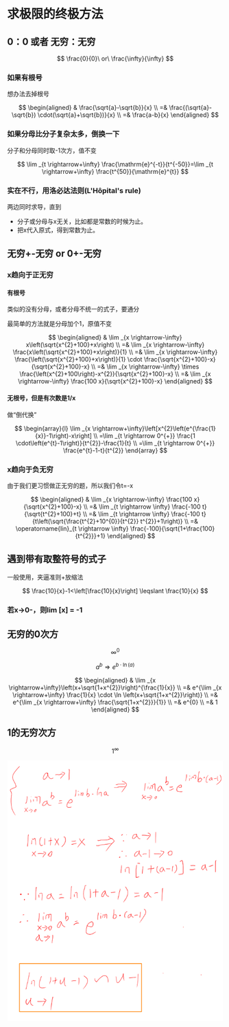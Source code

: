 # 求极限的终极方法

## 0：0 或者 无穷：无穷

$$
\frac{0}{0}\ or\ \frac{\infty}{\infty}
$$

### 如果有根号

想办法去掉根号

$$
\begin{aligned}
& \frac{\sqrt{a}-\sqrt{b}}{x} \\
=& \frac{(\sqrt{a}-\sqrt{b}) \cdot(\sqrt{a}+\sqrt{b})}{x} \\
=& \frac{a-b}{x}
\end{aligned}
$$

### 如果分母比分子复杂太多，倒换一下

分子和分母同时取-1次方，值不变

$$
\lim _{t \rightarrow+\infty} \frac{\mathrm{e}^{-t}}{t^{-50}}=\lim _{t \rightarrow+\infty} \frac{t^{50}}{\mathrm{e}^{t}}
$$

### 实在不行，用洛必达法则\(L'Hôpital's rule\)

两边同时求导，直到

* 分子或分母与x无关，比如都是常数的时候为止。
* 把x代入原式，得到常数为止。

## 无穷+-无穷 or 0+-无穷

### x趋向于正无穷

#### 有根号

类似的没有分母，或者分母不统一的式子，要通分

最简单的方法就是分母加个1，原值不变

$$
\begin{aligned}
& \lim _{x \rightarrow-\infty} x\left(\sqrt{x^{2}+100}+x\right) \\
=& \lim _{x \rightarrow-\infty} \frac{x\left(\sqrt{x^{2}+100}+x\right)}{1} \\
=& \lim _{x \rightarrow-\infty} \frac{\left(\sqrt{x^{2}+100}+x\right)}{1} \cdot \frac{\sqrt{x^{2}+100}-x}{\sqrt{x^{2}+100}-x} \\
=& \lim _{x \rightarrow-\infty} \times \frac{\left(x^{2}+100\right)-x^{2}}{\sqrt{x^{2}+100}-x} \\
=& \lim _{x \rightarrow-\infty} \frac{100 x}{\sqrt{x^{2}+100}-x}
\end{aligned}
$$

#### 无根号，但是有次数是1/x

做“倒代换”

$$
\begin{array}{l}
\lim _{x \rightarrow+\infty}\left[x^{2}\left(e^{\frac{1}{x}}-1\right)-x\right] \\
=\lim _{t \rightarrow 0^{+}} \frac{1 \cdot\left(e^{t}-1\right)}{t^{2}}-\frac{1}{t} \\
=\lim _{t \rightarrow 0^{+}} \frac{e^{t}-1-t}{t^{2}}
\end{array}
$$

### x趋向于负无穷

由于我们更习惯做正无穷的题，所以我们令t=-x

$$
\begin{aligned}
& \lim _{x \rightarrow-\infty} \frac{100 x}{\sqrt{x^{2}+100}-x} \\
=& \lim _{t \rightarrow \infty} \frac{-100 t}{\sqrt{t^{2}+100}+t} \\
=& \lim _{t \rightarrow \infty} \frac{-100 t}{t\left(\sqrt{\frac{t^{2}+10^{0}}{t^{2}} t^{2}}+1\right)} \\
=& \operatorname{lin}_{t \rightarrow \infty} \frac{-100}{\sqrt{1+\frac{100}{t^{2}}}+1}
\end{aligned}
$$

## 遇到带有取整符号的式子

一般使用，夹逼准则+放缩法

$$
\frac{10}{x}-1<\left[\frac{10}{x}\right] \leqslant \frac{10}{x}
$$

### 若x-&gt;0-，则lim \[x\] = -1

## 无穷的0次方

$$
\infty ^ 0
$$

$$
a^{b} \Rightarrow e^{b \cdot \ln (a)}
$$

$$
\begin{aligned}
& \lim _{x \rightarrow+\infty}\left(x+\sqrt{1+x^{2}}\right)^{\frac{1}{x}} \\
=& e^{\lim _{x \rightarrow+\infty} \frac{1}{x} \cdot \ln \left(x+\sqrt{1+x^{2}}\right)} \\
=& e^{\lim _{x \rightarrow+\infty} \frac{\sqrt{1+x^{2}}}{1}} \\
=& e^{0} \\
=& 1
\end{aligned}
$$

## 1的无穷次方

$$
1^\infty
$$

![](../.gitbook/assets/image%20%2828%29.png)

